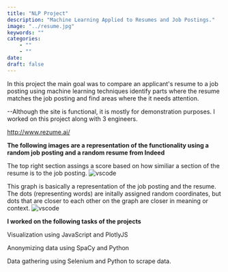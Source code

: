 ```yaml
---
title: "NLP Project"
description: "Machine Learning Applied to Resumes and Job Postings."
image: "../resume.jpg"
keywords: ""
categories: 
    - ""
    - ""
date: 
draft: false
---
```


In this project the main goal was to compare an applicant's resume to a job posting using machine learning techniques identify parts where the resume matches the job posting and find areas where the it needs attention.  

--Although the site is functional, it is mostly for demonstration purposes.  I worked on this project along with 3 engineers.

http://www.rezume.ai/



**The following images are a representation of the functionality using a random job posting and a random resume from Indeed**

The top right section assings a score based on how similiar a section of the resume is to the job posting.
![vscode](/img/resumeanalysis.png)

This graph is basically a representation of the job posting and the resume.
The dots (representing words) are initally assigned random coordinates, but dots that are closer to each other on the graph are closer in meaning or context.
![vscode](/img/resumejobgraph2d.png)


**I worked on the following tasks of the projects**

Visualization using JavaScript and PlotlyJS

Anonymizing data using SpaCy and Python

Data gathering using Selenium and Python to scrape data.